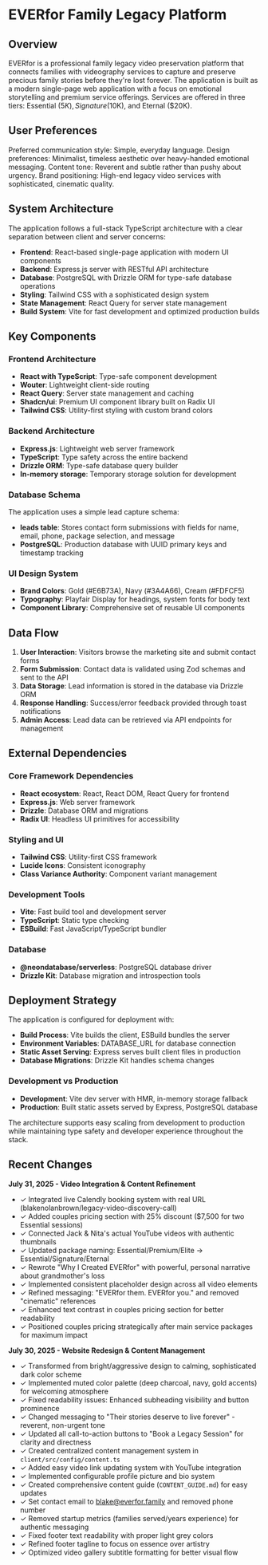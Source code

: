 # EVERfor Family Legacy Platform

## Overview

EVERfor is a professional family legacy video preservation platform that connects families with videography services to capture and preserve precious family stories before they're lost forever. The application is built as a modern single-page web application with a focus on emotional storytelling and premium service offerings. Services are offered in three tiers: Essential ($5K), Signature ($10K), and Eternal ($20K).

## User Preferences

Preferred communication style: Simple, everyday language.
Design preferences: Minimalist, timeless aesthetic over heavy-handed emotional messaging.
Content tone: Reverent and subtle rather than pushy about urgency.
Brand positioning: High-end legacy video services with sophisticated, cinematic quality.

## System Architecture

The application follows a full-stack TypeScript architecture with a clear separation between client and server concerns:

- **Frontend**: React-based single-page application with modern UI components
- **Backend**: Express.js server with RESTful API architecture
- **Database**: PostgreSQL with Drizzle ORM for type-safe database operations
- **Styling**: Tailwind CSS with a sophisticated design system
- **State Management**: React Query for server state management
- **Build System**: Vite for fast development and optimized production builds

## Key Components

### Frontend Architecture
- **React with TypeScript**: Type-safe component development
- **Wouter**: Lightweight client-side routing
- **React Query**: Server state management and caching
- **Shadcn/ui**: Premium UI component library built on Radix UI
- **Tailwind CSS**: Utility-first styling with custom brand colors

### Backend Architecture
- **Express.js**: Lightweight web server framework
- **TypeScript**: Type safety across the entire backend
- **Drizzle ORM**: Type-safe database query builder
- **In-memory storage**: Temporary storage solution for development

### Database Schema
The application uses a simple lead capture schema:
- **leads table**: Stores contact form submissions with fields for name, email, phone, package selection, and message
- **PostgreSQL**: Production database with UUID primary keys and timestamp tracking

### UI Design System
- **Brand Colors**: Gold (#E6B73A), Navy (#3A4A66), Cream (#FDFCF5)
- **Typography**: Playfair Display for headings, system fonts for body text
- **Component Library**: Comprehensive set of reusable UI components

## Data Flow

1. **User Interaction**: Visitors browse the marketing site and submit contact forms
2. **Form Submission**: Contact data is validated using Zod schemas and sent to the API
3. **Data Storage**: Lead information is stored in the database via Drizzle ORM
4. **Response Handling**: Success/error feedback provided through toast notifications
5. **Admin Access**: Lead data can be retrieved via API endpoints for management

## External Dependencies

### Core Framework Dependencies
- **React ecosystem**: React, React DOM, React Query for frontend
- **Express.js**: Web server framework
- **Drizzle**: Database ORM and migrations
- **Radix UI**: Headless UI primitives for accessibility

### Styling and UI
- **Tailwind CSS**: Utility-first CSS framework
- **Lucide Icons**: Consistent iconography
- **Class Variance Authority**: Component variant management

### Development Tools
- **Vite**: Fast build tool and development server
- **TypeScript**: Static type checking
- **ESBuild**: Fast JavaScript/TypeScript bundler

### Database
- **@neondatabase/serverless**: PostgreSQL database driver
- **Drizzle Kit**: Database migration and introspection tools

## Deployment Strategy

The application is configured for deployment with:

- **Build Process**: Vite builds the client, ESBuild bundles the server
- **Environment Variables**: DATABASE_URL for database connection
- **Static Asset Serving**: Express serves built client files in production
- **Database Migrations**: Drizzle Kit handles schema changes

### Development vs Production
- **Development**: Vite dev server with HMR, in-memory storage fallback
- **Production**: Built static assets served by Express, PostgreSQL database

The architecture supports easy scaling from development to production while maintaining type safety and developer experience throughout the stack.

## Recent Changes

**July 31, 2025 - Video Integration & Content Refinement**
- ✓ Integrated live Calendly booking system with real URL (blakenolanbrown/legacy-video-discovery-call)
- ✓ Added couples pricing section with 25% discount ($7,500 for two Essential sessions)
- ✓ Connected Jack & Nita's actual YouTube videos with authentic thumbnails
- ✓ Updated package naming: Essential/Premium/Elite → Essential/Signature/Eternal
- ✓ Rewrote "Why I Created EVERfor" with powerful, personal narrative about grandmother's loss
- ✓ Implemented consistent placeholder design across all video elements
- ✓ Refined messaging: "EVERfor them. EVERfor you." and removed "cinematic" references
- ✓ Enhanced text contrast in couples pricing section for better readability
- ✓ Positioned couples pricing strategically after main service packages for maximum impact

**July 30, 2025 - Website Redesign & Content Management**
- ✓ Transformed from bright/aggressive design to calming, sophisticated dark color scheme
- ✓ Implemented muted color palette (deep charcoal, navy, gold accents) for welcoming atmosphere  
- ✓ Fixed readability issues: Enhanced subheading visibility and button prominence
- ✓ Changed messaging to "Their stories deserve to live forever" - reverent, non-urgent tone
- ✓ Updated all call-to-action buttons to "Book a Legacy Session" for clarity and directness
- ✓ Created centralized content management system in `client/src/config/content.ts`
- ✓ Added easy video link updating system with YouTube integration
- ✓ Implemented configurable profile picture and bio system  
- ✓ Created comprehensive content guide (`CONTENT_GUIDE.md`) for easy updates
- ✓ Set contact email to blake@everfor.family and removed phone number
- ✓ Removed startup metrics (families served/years experience) for authentic messaging
- ✓ Fixed footer text readability with proper light grey colors
- ✓ Refined footer tagline to focus on essence over artistry
- ✓ Optimized video gallery subtitle formatting for better visual flow